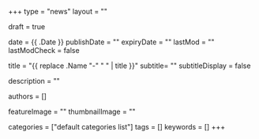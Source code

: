 +++
type = "news"
layout = ""

draft = true

date = {{ .Date }}
publishDate = ""
expiryDate = ""
lastMod = ""
lastModCheck = false

title = "{{ replace .Name "-" " " | title }}"
subtitle= ""
subtitleDisplay = false

description = ""

authors = []

featureImage = ""
thumbnailImage = ""

categories = ["default categories list"]
tags = []
keywords = []
+++
